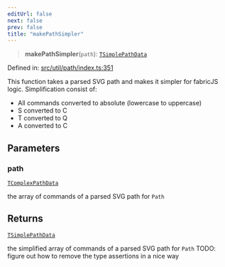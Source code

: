 ```yaml
---
editUrl: false
next: false
prev: false
title: "makePathSimpler"
---
```


> **makePathSimpler**(`path`): [`TSimplePathData`](/api/type-aliases/tsimplepathdata/)

Defined in: [src/util/path/index.ts:351](https://github.com/fabricjs/fabric.js/blob/8206f10a405480a7ba988ff6cfdde6412c1f13f8/src/util/path/index.ts#L351)

This function takes a parsed SVG path and makes it simpler for fabricJS logic.
Simplification consist of:
- All commands converted to absolute (lowercase to uppercase)
- S converted to C
- T converted to Q
- A converted to C

## Parameters

### path

[`TComplexPathData`](/api/type-aliases/tcomplexpathdata/)

the array of commands of a parsed SVG path for `Path`

## Returns

[`TSimplePathData`](/api/type-aliases/tsimplepathdata/)

the simplified array of commands of a parsed SVG path for `Path`
TODO: figure out how to remove the type assertions in a nice way
